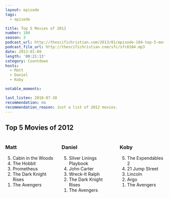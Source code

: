 ```yaml
---
layout: episode
tags:
  - episode

title: Top 5 Movies of 2012
number: 104
season: 3
podcast_url: http://thescifichristian.com/2013/01/episode-104-top-5-movies-of-2012/
podcast_file_url: http://thescifichristian.com/sfc/sfc0104.mp3
date: 2013-01-09
length: '00:21:13'
category: Countdown
hosts:
  - Matt
  - Daniel
  - Koby

notable_moments:

last_listen: 2018-07-30
recommendation: no
recommendation_reason: Just a list of 2012 movies.
---
```


<div class="top-five">
  <h2 class="has-text-centered">Top 5 Movies of 2012</h2>
  <div class="columns">
    <div class="column matt">
      <h3>Matt</h3>
      <ol reversed>
        <li>Cabin in the Woods
        <li>The Hobbit
        <li>Prometheus
        <li>The Dark Knight Rises
        <li>The Avengers
      </ol>
    </div>
    <div class="column daniel">
      <h3>Daniel</h3>
      <ol reversed>
        <li>Silver Linings Playbook
        <li>John Carter
        <li>Wreck-It Ralph 
        <li>The Dark Knight Rises
        <li>The Avengers
      </ol>
    </div>
    <div class="column koby">
      <h3>Koby</h3>
      <ol reversed>
        <li>The Expendables 2
        <li>21 Jump Street
        <li>Lincoln 
        <li>Argo 
        <li>The Avengers 
      </ol>
    </div>
  </div>
</div>